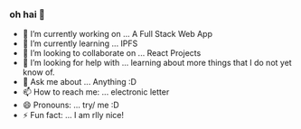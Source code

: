 ### oh hai 👋



- 🔭 I’m currently working on ... A Full Stack Web App
- 🌱 I’m currently learning ... IPFS
- 👯 I’m looking to collaborate on ... React Projects
- 🤔 I’m looking for help with ... learning about more things that I do not yet know of.
- 💬 Ask me about ... Anything :D
- 📫 How to reach me: ... electronic letter
- 😄 Pronouns: ... try/ me :D
- ⚡ Fun fact: ... I am rlly nice!


